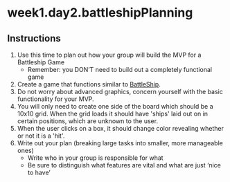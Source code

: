 # week1.day2.battleshipPlanning

## Instructions
1. Use this time to plan out how your group will build the MVP for a Battleship Game
    - Remember: you DON’T need to build out a completely functional game
2. Create a game that functions similar to [BattleShip](https://en.wikipedia.org/wiki/Battleship_(game)).
3. Do not worry about advanced graphics, concern yourself with the basic functionality for your MVP.
4. You will only need to create one side of the board which should be a 10x10 grid. When the grid loads it should have 'ships' laid out on in certain positions, which are unknown to the user.
5. When the user clicks on a box, it should change color revealing whether or not it is a 'hit'.
6. Write out your plan (breaking large tasks into smaller, more manageable ones)
    - Write who in your group is responsible for what
    - Be sure to distinguish what features are vital and what are just ‘nice to have’
